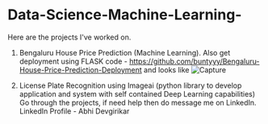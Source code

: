 # Data-Science-Machine-Learning-
Here are the projects I've worked on. 
1) Bengaluru House Price Prediction (Machine Learning). Also get deployment using FLASK code - https://github.com/buntyyy/Bengaluru-House-Price-Prediction-Deployment
and looks like ![Capture](https://user-images.githubusercontent.com/61392520/99799718-218e7500-2b59-11eb-8f10-fc1755683294.PNG)
  
2) License Plate Recognition using Imageai (python library to develop application and system with self contained  Deep Learning capabilities)
Go through the projects, if need help then do message me on LinkedIn.
LinkedIn Profile - Abhi Devgirikar
